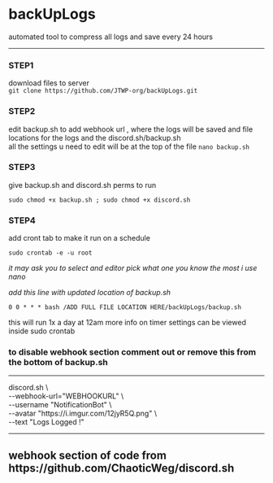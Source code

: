 # backUpLogs
automated tool to compress all logs and save every 24 hours

<hr>

<p>
<h3>STEP1</h3>

download files to server <br>
`git clone https://github.com/JTWP-org/backUpLogs.git `

</p>
  
<p>
<h3>STEP2</h3>

edit backup.sh to add webhook url , where the logs will be saved and file locations for the logs and the discord.sh/backup.sh <br>
all the settings u need to edit will be at the top of the file 
`nano backup.sh`
</p>

<p> 
<h3>STEP3</h3>
give backup.sh and discord.sh perms to run 

`sudo chmod +x backup.sh ; sudo chmod +x discord.sh `

</p>

<p>
<h3>STEP4</h3>

add cront tab to make it run on a schedule 

`sudo crontab -e -u root`

<i>it may ask you to select and editor pick what one you know the most i use nano 

add this line with updated location of backup.sh</i>

`0 0 * * * bash /ADD FULL FILE LOCATION HERE/backUpLogs/backup.sh`
</p>


this will run 1x a day at 12am more info on timer settings can be viewed inside 
sudo crontab


<p>
<h3>to disable webhook section comment out or remove this from the bottom of backup.sh</h3>
<hr>
discord.sh \<br>
  --webhook-url="WEBHOOKURL" \<br>
  --username "NotificationBot" \<br>
  --avatar "https://i.imgur.com/12jyR5Q.png" \<br>
  --text "Logs Logged !"<br>
<hr>
</p>


<h2>webhook section of code from https://github.com/ChaoticWeg/discord.sh</h2>
